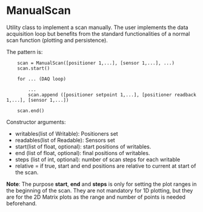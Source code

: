 # ManualScan

Utility class to implement a scan manually. The user implements the data acquisition loop but
benefits from the standard functionalities of a normal scan function (plotting and persistence).


The pattern is: 

```
    scan = ManualScan([positioner 1,...], [sensor 1,...], ...) 
    scan.start() 

    for ... (DAQ loop)

        ...    
        scan.append ([positioner setpoint 1,...], [positioner readback 1,...], [sensor 1,...])

    scan.end()

```

Constructor arguments:

 * writables(list of Writable): Positioners set
 * readables(list of Readable): Sensors set
 * start(list of float, optional): start positions of writables.
 * end (list of float, optional): final positions of writables.
 * steps (list of int, optional):  number of scan steps for each writable
 * relative = if true, start and end positions are relative to current at start of the scan.


__Note__: The purpose __start__, __end__ and __steps__  is only for setting the plot ranges in the beginning 
of the scan. They are not mandatory for 1D plotting, but they are for the 2D Matrix plots as the range and number
of points is needed beforehand.


